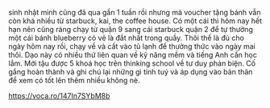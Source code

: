 sinh nhật mình cũng đã qua gần 1 tuần rồi nhưng mà voucher tặng bánh vẫn còn khá nhiều từ starbuck, kai, the coffee house.
Có một cái thì hôm nay hết hạn nên cũng ráng chạy từ quận 9 sang cái starbuck quận 2 để tự thưởng một cái bánh blueberry có vẻ là đắt nhất trong quầy.
Thôi thế là đủ cho ngày hôm nay rồi, chạy về và cất vào tủ lạnh để thưởng thức vào ngày mai thôi.
Dạo này có nhiều thứ liên quan về kỹ năng mềm và tiếng Anh cần học lắm. Mới tậu được 5 khoá học trên thinking school về tư duy phản biện. Cố gắng hoàn thành và ghi chú lại những gì tinh tuý và áp dụng vào bản thân để xem có tốt lên thêm nhiều không nè.


https://voca.ro/147In7SYbM8b

